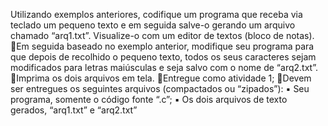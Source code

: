 Utilizando exemplos anteriores, codifique um programa que receba via teclado um
pequeno texto e em seguida salve-o gerando um arquivo chamado “arq1.txt”.
Visualize-o com um editor de textos (bloco de notas).
Em seguida baseado no exemplo anterior, modifique seu programa para que depois
de recolhido o pequeno texto, todos os seus caracteres sejam modificados para letras
maiúsculas e seja salvo com o nome de “arq2.txt”.
Imprima os dois arquivos em tela.
Entregue como atividade 1;
Devem ser entregues os seguintes arquivos (compactados ou “zipados”):
▪ Seu programa, somente o código fonte “.c”;
▪ Os dois arquivos de texto gerados, “arq1.txt” e “arq2.txt”